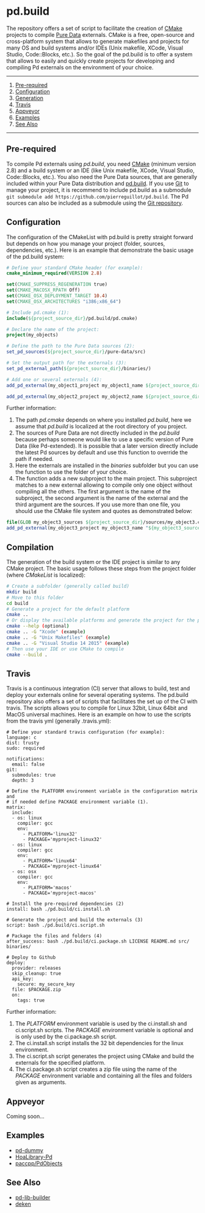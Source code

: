 # pd.build

The repository offers a set of script to facilitate the creation of [CMake](https://cmake.org/) projects to compile [Pure Data](https://puredata.info/) externals. CMake is a free, open-source and cross-platform system that allows to generate makefiles and projects for many OS and build systems and/or IDEs (Unix makefile, XCode, Visual Studio, Code::Blocks, etc.). So the goal of the pd.build is to offer a system that allows to easily and quickly create projects for developing and compiling Pd externals on the environment of your choice.

***

1. [Pre-required](https://github.com/pierreguillot/pd.build#pre-required)
2. [Configuration](https://github.com/pierreguillot/pd.build#Configuration)
3. [Generation](https://github.com/pierreguillot/pd.build#Generation)
4. [Travis](https://github.com/pierreguillot/pd.build#travis)
5. [Appveyor](https://github.com/pierreguillot/pd.build#appveyor)
6. [Examples](https://github.com/pierreguillot/pd.build#Examples)
7. [See Also](https://github.com/pierreguillot/pd.build#See-Also)

***

## Pre-required

To compile Pd externals using *pd.build*, you need [CMake](https://cmake.org/) (minimum version 2.8) and a build system or an IDE (like Unix makefile, XCode, Visual Studio, Code::Blocks, etc.). You also need the Pure Data sources, that are generally included within your Pure Data distribution and [pd.build](https://github.com/pierreguillot/pd.build/archive/master.zip). If you use [Git](https://git-scm.com/) to manage your project, it is recommend to include pd.build as a submodule `git submodule add https://github.com/pierreguillot/pd.build`. The Pd sources can also be included as a submodule using the [Git repository](https://github.com/pure-data/pure-data).

## Configuration

The configuration of the CMakeList with pd.build is pretty straight forward but depends on how you manage your project (folder, sources, dependencies, etc.). Here is an example that demonstrate the basic usage of the pd.build system:

```cmake
# Define your standard CMake header (for example):
cmake_minimum_required(VERSION 2.8)

set(CMAKE_SUPPRESS_REGENERATION true)
set(CMAKE_MACOSX_RPATH Off)
set(CMAKE_OSX_DEPLOYMENT_TARGET 10.4)
set(CMAKE_OSX_ARCHITECTURES "i386;x86_64")

# Include pd.cmake (1):  
include(${project_source_dir}/pd.build/pd.cmake)

# Declare the name of the project:   
project(my_objects)

# Define the path to the Pure Data sources (2):
set_pd_sources(${project_source_dir}/pure-data/src)

# Set the output path for the externals (3):  
set_pd_external_path(${project_source_dir}/binaries/)

# Add one or several externals (4):   
add_pd_external(my_object1_project my_object1_name ${project_source_dir}/sources/my_object1.c)

add_pd_external(my_object2_project my_object2_name ${project_source_dir}/sources/my_object2.c)
```

Further information:  
1. The path *pd.cmake* depends on where you installed *pd.build*, here we assume that *pd.build* is localized at the root directory of you project.  
2. The sources of Pure Data are not directly included in the *pd.build* because perhaps someone would like to use a specific version of Pure Data (like Pd-extended). It is possible that a later version directly include the latest Pd sources by default and use this function to override the path if needed.   
3. Here the externals are installed in the *binaries* subfolder but you can use the function to use the folder of your choice.  
4. The function adds a new subproject to the main project. This subproject matches to a new external allowing to compile only one object without compiling all the others. The first argument is the name of the subproject, the second argument is the name of the external and the third argument are the sources. If you use more than one file, you should use the CMake file system and quotes as demonstrated below:

```cmake
file(GLOB my_object3_sources ${project_source_dir}/sources/my_object3.c ${project_source_dir}/sources/my_object3_other.h ${project_source_dir}/sources/my_object3_other.c)
add_pd_external(my_object3_project my_object3_name "${my_object3_sources}")
```

## Compilation

The generation of the build system or the IDE project is similar to any CMake project. The basic usage follows these steps from the project folder (where *CMakeList* is localized):

```bash
# Create a subfolder (generally called build)
mkdir build
# Move to this folder
cd build
# Generate a project for the default platform
cmake ..
# Or display the available platforms and generate the project for the platform of your choice
cmake --help (optional)
cmake .. -G "Xcode" (example)
cmake .. -G "Unix Makefiles" (example)
cmake .. -G "Visual Studio 14 2015" (example)
# Then use your IDE or use CMake to compile
cmake --build .
```

## Travis

Travis is a continuous integration (CI) server that allows to build, test and deploy your externals online for several operating systems. The pd.build repository also offers a set of scripts that facilitates the set up of the CI with travis. The scripts allows you to compile for Linux 32bit, Linux 64bit and MacOS universal machines. Here is an example on how to use the scripts from the travis yml (generally .travis.yml):

```
# Define your standard travis configuration (for example):
language: c
dist: trusty
sudo: required

notifications:
  email: false
git:
  submodules: true
  depth: 3

# Define the PLATFORM environment variable in the configuration matrix and
# if needed define PACKAGE environment variable (1).
matrix:
  include:
  - os: linux
    compiler: gcc
    env:
      - PLATFORM='linux32'
      - PACKAGE='myproject-linux32'
  - os: linux
    compiler: gcc
    env:
      - PLATFORM='linux64'
      - PACKAGE='myproject-linux64'
  - os: osx
    compiler: gcc
    env:
      - PLATFORM='macos'
      - PACKAGE='myproject-macos'

# Install the pre-required dependencies (2)
install: bash ./pd.build/ci.install.sh

# Generate the project and build the externals (3)
script: bash ./pd.build/ci.script.sh

# Package the files and folders (4)
after_success: bash ./pd.build/ci.package.sh LICENSE README.md src/ binaries/

# Deploy to Github
deploy:
  provider: releases
  skip_cleanup: true
  api_key:
    secure: my_secure_key
  file: $PACKAGE.zip
  on:
    tags: true
```

Further information:  
1. The *PLATFORM* environment variable is used by the ci.install.sh and ci.script.sh scripts. The *PACKAGE* environment variable is optional and is only used by the ci.package.sh script.  
2. The ci.install.sh script installs the 32 bit dependencies for the linux environment.   
3. The ci.script.sh script generates the project using CMake and build the externals for the specified platform.  
4. The ci.package.sh script creates a zip file using the name of the *PACKAGE* environment variable and containing all the files and folders given as arguments.

## Appveyor
Coming soon...

## Examples

* [pd-dummy](https://github.com/pierreguillot/pd-dummy)
* [HoaLibrary-Pd](https://github.com/CICM/HoaLibrary-PD/tree/dev/refactory)
* [paccpp/PdObjects](https://github.com/paccpp/PdObjects)

## See Also

* [pd-lib-builder](https://github.com/pure-data/pd-lib-builder)
* [deken](https://github.com/pure-data/deken)
